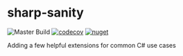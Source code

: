 # sharp-sanity
![Master Build](https://github.com/greenygh0st/SharpSanity/workflows/Master%20Build/badge.svg) [![codecov](https://codecov.io/gh/greenygh0st/SharpSanity/branch/master/graph/badge.svg)](https://codecov.io/gh/greenygh0st/SharpSanity) [![nuget](https://img.shields.io/nuget/v/SharpSanity)](https://www.nuget.org/packages/SharpSanity/)

Adding a few helpful extensions for common C# use cases
